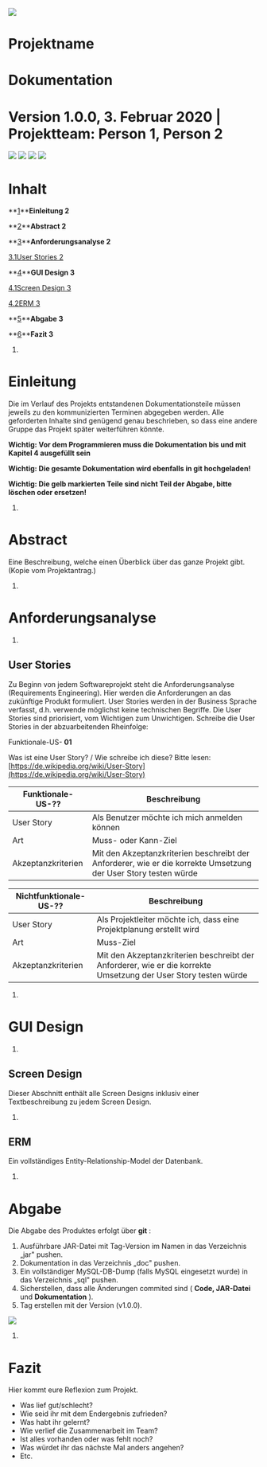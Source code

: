 ![](RackMultipart20210603-4-1ha91kc_html_cdf7c04903083f0e.gif)

# **Projektname**

# Dokumentation

# Version 1.0.0, 3. Februar 2020 | Projektteam: Person 1, Person 2

![](RackMultipart20210603-4-1ha91kc_html_b81a80fdcdbfa84a.gif) ![](RackMultipart20210603-4-1ha91kc_html_601e8f22d5ca4683.png) ![](RackMultipart20210603-4-1ha91kc_html_f53323f407892050.png) ![](RackMultipart20210603-4-1ha91kc_html_ebac3685538a4a2f.png)

# Inhalt

**[1](#_Toc31364897)****Einleitung 2**

**[2](#_Toc31364898)****Abstract 2**

**[3](#_Toc31364899)****Anforderungsanalyse 2**

[3.1User Stories 2](#_Toc31364900)

**[4](#_Toc31364901)****GUI Design 3**

[4.1Screen Design 3](#_Toc31364902)

[4.2ERM 3](#_Toc31364903)

**[5](#_Toc31364904)****Abgabe 3**

**[6](#_Toc31364905)****Fazit 3**

1.
# Einleitung

Die im Verlauf des Projekts entstandenen Dokumentationsteile müssen jeweils zu den kommunizierten Terminen abgegeben werden. Alle geforderten Inhalte sind genügend genau beschrieben, so dass eine andere Gruppe das Projekt später weiterführen könnte.

**Wichtig: Vor dem Programmieren muss die Dokumentation bis und mit Kapitel 4 ausgefüllt sein**

**Wichtig: Die gesamte Dokumentation wird ebenfalls in git hochgeladen!**

**Wichtig: Die gelb markierten Teile sind nicht Teil der Abgabe, bitte löschen oder ersetzen!**

1.
# Abstract

Eine Beschreibung, welche einen Überblick über das ganze Projekt gibt. (Kopie vom Projektantrag.)

1.
# Anforderungsanalyse

  1.
## User Stories

Zu Beginn von jedem Softwareprojekt steht die Anforderungsanalyse (Requirements Engineering). Hier werden die Anforderungen an das zukünftige Produkt formuliert. User Stories werden in der Business Sprache verfasst, d.h. verwende möglichst keine technischen Begriffe. Die User Stories sind priorisiert, vom Wichtigen zum Unwichtigen. Schreibe die User Stories in der abzuarbeitenden Rheinfolge:

Funktionale-US- **01**

 Was ist eine User Story? / Wie schreibe ich diese? Bitte lesen: [https://de.wikipedia.org/wiki/User-Story](https://de.wikipedia.org/wiki/User-Story)

| Funktionale-US-?? | Beschreibung |
| --- | --- |
| User Story | Als Benutzer möchte ich mich anmelden können |
| Art | Muss- oder Kann-Ziel |
| Akzeptanzkriterien | Mit den Akzeptanzkriterien beschreibt der Anforderer, wie er die korrekte Umsetzung der User Story testen würde |

| Nichtfunktionale-US-?? | Beschreibung |
| --- | --- |
| User Story | Als Projektleiter möchte ich, dass eine Projektplanung erstellt wird |
| Art | Muss-Ziel |
| Akzeptanzkriterien | Mit den Akzeptanzkriterien beschreibt der Anforderer, wie er die korrekte Umsetzung der User Story testen würde |

1.
# GUI Design

  1.
## Screen Design

Dieser Abschnitt enthält alle Screen Designs inklusiv einer Textbeschreibung zu jedem Screen Design.

  1.
## ERM

Ein vollständiges Entity-Relationship-Model der Datenbank.

1.
# Abgabe

Die Abgabe des Produktes erfolgt über **git** :

1. Ausführbare JAR-Datei mit Tag-Version im Namen in das Verzeichnis „jar&quot; pushen.
2. Dokumentation in das Verzeichnis „doc&quot; pushen.
3. Ein vollständiger MySQL-DB-Dump (falls MySQL eingesetzt wurde)
 in das Verzeichnis „sql&quot; pushen.
4. Sicherstellen, dass alle Änderungen commited sind ( **Code, JAR-Datei** und **Dokumentation** ).
5. Tag erstellen mit der Version (v1.0.0).

![](RackMultipart20210603-4-1ha91kc_html_5ed24ab4a0fb81cb.png)

1.
# Fazit

Hier kommt eure Reflexion zum Projekt.

- Was lief gut/schlecht?
- Wie seid ihr mit dem Endergebnis zufrieden?
- Was habt ihr gelernt?
- Wie verlief die Zusammenarbeit im Team?
- Ist alles vorhanden oder was fehlt noch?
- Was würdet ihr das nächste Mal anders angehen?
- Etc.
